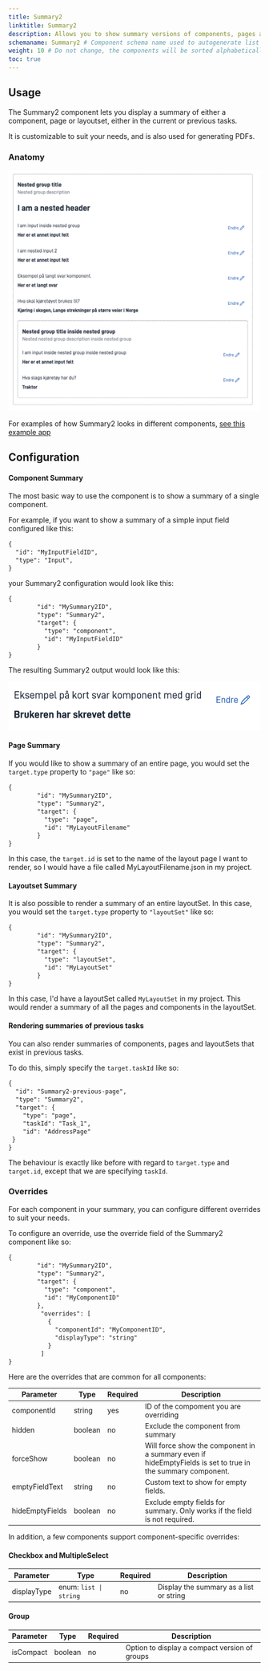 ```yaml
---
title: Summary2
linktitle: Summary2
description: Allows you to show summary versions of components, pages and layoutsets
schemaname: Summary2 # Component schema name used to autogenerate list of properties from json schema (replace with appropriate component name)
weight: 10 # Do not change, the components will be sorted alphabetically
toc: true
---
```



## Usage

The Summary2 component lets you display a summary of either a component, page or layoutset, either in the current or previous tasks.

It is customizable to suit your needs, and is also used for generating PDFs. 

### Anatomy

![Summary2](./summary2.png "Example of Summary2 components inside groups")

For examples of how Summary2 looks in different components, [see this example app](https://ttd.apps.tt02.altinn.no/ttd/component-library)


## Configuration

#### Component Summary

The most basic way to use the component is to show a summary of a single component.

For example, if you want to show a summary of a simple input field configured like this:

```json{hl_lines="6-"}
{
  "id": "MyInputFieldID",
  "type": "Input",
}
```

your Summary2 configuration would look like this:

```json{hl_lines="6-"}
{
        "id": "MySummary2ID",
        "type": "Summary2",
        "target": {
          "type": "component",
          "id": "MyInputFieldID"
        }
}
```
The resulting Summary2 output would look like this:

![Summary2](./examplesummary.png "Example of Summary2 components inside groups")

#### Page Summary

If you would like to show a summary of an entire page, you would set the ```target.type``` property to ```"page"``` like so:

```json{hl_lines="6-"}
{
        "id": "MySummary2ID",
        "type": "Summary2",
        "target": {
          "type": "page",
          "id": "MyLayoutFilename"
        }
}
```

In this case, the ```target.id``` is set to the name of the layout page I want to render, so I would have a file called MyLayoutFilename.json in my project.

#### Layoutset Summary

It is also possible to render a summary of an entire layoutSet. In this case, you would set the ```target.type``` property to ```"layoutSet"``` like so:

```json{hl_lines="6-"}
{
        "id": "MySummary2ID",
        "type": "Summary2",
        "target": {
          "type": "layoutSet",
          "id": "MyLayoutSet"
        }
}
```

In this case, I'd have a layoutSet called ```MyLayoutSet``` in my project.
This would render a summary of all the pages and components in the layoutSet.

#### Rendering summaries of previous tasks

You can also render summaries of components, pages and layoutSets that exist in previous tasks.

To do this, simply specify the ```target.taskId``` like so:

```json{hl_lines="6-"}
{
  "id": "Summary2-previous-page",
  "type": "Summary2",
  "target": {
    "type": "page",
    "taskId": "Task_1",
    "id": "AddressPage"
 }
}
```

The behaviour is exactly like before with regard to ```target.type``` and ```target.id```, except that we are specifying ```taskId```.

### Overrides

For each component in your summary, you can configure different overrides to suit your needs.

To configure an override, use the override field of the Summary2 component like so:

```json{hl_lines="6-"}
{
        "id": "MySummary2ID",
        "type": "Summary2",
        "target": {
          "type": "component",
          "id": "MyComponentID"
        },
         "overrides": [
           {
             "componentId": "MyComponentID",
             "displayType": "string"
           }
         ]
}
```

Here are the overrides that are common for all components:

| Parameter       | Type    | Required | Description                                                                                                 |
|-----------------|---------|----------|-------------------------------------------------------------------------------------------------------------|
| componentId     | string  | yes      | ID of the compoment you are overriding                                                                      |
| hidden          | boolean | no       | Exclude the component from summary                                                                          |
| forceShow       | boolean | no       | Will force show the component in a summary even if hideEmptyFields is set to true in the summary component. |
| emptyFieldText  | string  | no       | Custom text to show for empty fields.                                                                       |
| hideEmptyFields | boolean | no       | Exclude empty fields for summary. Only works if the field is not required.                                  |

In addition, a few components support component-specific overrides:

#### Checkbox and MultipleSelect

| Parameter       | Type                       | Required | Description                             |
|-----------------|----------------------------|----------|-----------------------------------------|
| displayType     | enum: ```list \| string``` | no       | Display the summary as a list or string |

#### Group

| Parameter       | Type    | Required | Description                                   |
|-----------------|---------|----------|-----------------------------------------------|
| isCompact     | boolean | no       | Option to display a compact version of groups |